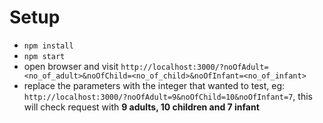 # Setup

- `npm install`
- `npm start`
- open browser and visit `http://localhost:3000/?noOfAdult=<no_of_adult>&noOfChild=<no_of_child>&noOfInfant=<no_of_infant>`
- replace the parameters with the integer that wanted to test, eg: 
`http://localhost:3000/?noOfAdult=9&noOfChild=10&noOfInfant=7`, this will check request with **9 adults, 10 children and 7 infant**